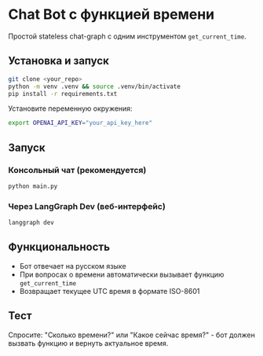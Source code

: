 # Chat Bot с функцией времени

Простой stateless chat-graph с одним инструментом `get_current_time`.

## Установка и запуск

```bash
git clone <your_repo>
python -m venv .venv && source .venv/bin/activate
pip install -r requirements.txt
```

Установите переменную окружения:
```bash
export OPENAI_API_KEY="your_api_key_here"
```

## Запуск

### Консольный чат (рекомендуется)
```bash
python main.py
```

### Через LangGraph Dev (веб-интерфейс)
```bash
langgraph dev
```

## Функциональность

- Бот отвечает на русском языке
- При вопросах о времени автоматически вызывает функцию `get_current_time`
- Возвращает текущее UTC время в формате ISO-8601

## Тест

Спросите: "Сколько времени?" или "Какое сейчас время?" - бот должен вызвать функцию и вернуть актуальное время. 